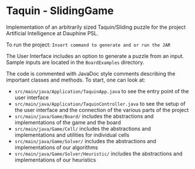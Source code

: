 # Taquin - SlidingGame

Implementation of an arbitrarily sized Taquin/Sliding puzzle for the project Artificial Intelligence at Dauphine PSL.

To run the project:
`Insert command to generate and or run the JAR`

The User Interface includes an option to generate a puzzle from an input.
Sample inputs are located in the `BoardExamples` directory.

The code is commented with JavaDoc style comments describing the important classes and methods.
To start, one can look at:
- `src/main/java/Application/TaquinApp.java` to see the entry point of the user interface
- `src/main/java/Application/TaquinController.java` to see the setup of the user interface and the connection of
the various parts of the project
- `src/main/java/Game/Board/` includes the abstractions and implementations of the game and the board
- `src/main/java/Game/Cell/` includes the abstractions and implementations and utilities for individual cells
- `src/main/java/Game/Solver/` includes the abstractions and implementations of our algorithms
- `src/main/java/Game/Solver/Heuristic/` includes the abstractions and implementations of our heuristics